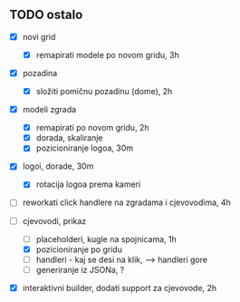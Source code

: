TODO ostalo
---

- [x] novi grid
  - [x] remapirati modele po novom gridu, 3h

- [x] pozadina
  - [x] složiti pomičnu pozadinu (dome), 2h

- [x] modeli zgrada
  - [x] remapirati po novom gridu, 2h
  - [x] dorada, skaliranje
  - [x] pozicioniranje logoa, 30m

- [x] logoi, dorade, 30m
  - [x] rotacija logoa prema kameri

- [ ] reworkati click handlere na zgradama i cjevovodima, 4h

- [ ] cjevovodi, prikaz
  - [ ] placeholderi, kugle na spojnicama, 1h
  - [x] pozicioniranje po gridu
  - [ ] handleri - kaj se desi na klik, --> handleri gore
  - [ ] generiranje iz JSONa, ?

- [x] interaktivni builder, dodati support za cjevovode, 2h
